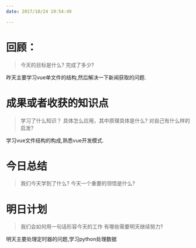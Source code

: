 ```yaml
---
date: 2017/10/24 19:54:49

---
```


# 回顾：
> 今天的目标是什么?
> 完成了多少?

昨天主要学习vue单文件的结构,然后解决一下新闻获取的问题.


# 成果或者收获的知识点
> 学习了什么知识？
> 具体怎么应用，其中原理具体是什么?
> 对自己有什么样的启发?

学习vue文件结构的构成,熟悉vue开发模式.

# 今日总结
> 我们今天学到了什么?
> 今天一个重要的领悟是什么?



# 明日计划
> 我们会如何用一句话形容今天的工作
> 有哪些需要明天继续努力?

明天主要处理定时器的问题,学习python处理数据
